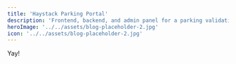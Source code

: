 ```yaml
---
title: 'Haystack Parking Portal'
description: 'Frontend, backend, and admin panel for a parking validation system'
heroImage: '../../assets/blog-placeholder-2.jpg'
icon: '../../assets/blog-placeholder-2.jpg'
---
```


Yay!
